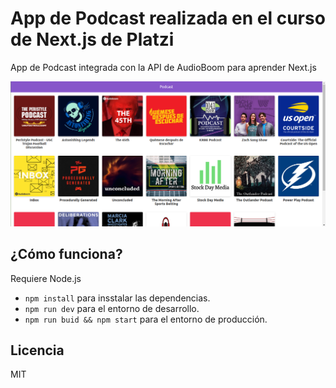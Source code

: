 # App de Podcast realizada en el curso de Next.js de Platzi

App de Podcast integrada con la API de AudioBoom para aprender Next.js

![Captura de la App](./.static-readme/pantallazo.png)

## ¿Cómo funciona?

Requiere Node.js

* `npm install` para insstalar las dependencias.
* `npm run dev` para el entorno de desarrollo.
* `npm run buid && npm start` para el entorno de producción.

## Licencia

MIT